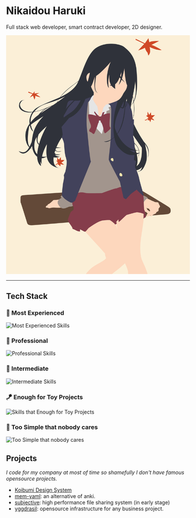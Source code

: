 # Nikaidou Haruki

Full stack web developer, smart contract developer, 2D designer.

![](./aki-haruki.svg)

---

## Tech Stack

### 👑 Most Experienced

![Most Experienced Skills](https://go-skill-icons.vercel.app/api/icons?i=rust,ts,react,solidjs,illustrator)

### 💎 Professional

![Professional Skills](https://go-skill-icons.vercel.app/api/icons?i=actix,nextjs,postgresql,svelte,astro,nixos,sass,tailwind,grpc,solidity&perline=7)

### 📖 Intermediate

![Intermediate Skills](https://go-skill-icons.vercel.app/api/icons?i=python,aftereffects,electron,kafka,php,c,cmake,jquery,hono,expressjs,figma,docker,redux,zustand,trpc,pytorch,rabbitmq,nginx,redis,mongodb,mariadb&titles=true&perline=10)

### 🪁 Enough for Toy Projects

![Skills that Enough for Toy Projects](https://go-skill-icons.vercel.app/api/icons?i=kubernetes,terraform,haskell,cpp,cmake,elixir,go,kotlin,firebase,supabase,p5js,elysia,matlab,fastapi,grafana,proxmox,java,nestjs,htmx,vue,laravel,dart,threejs&titles=true&perline=10)

### 🫥 Too Simple that nobody cares

![Too Simple that nobody cares](https://go-skill-icons.vercel.app/api/icons?i=git,vite,vitest,npm,pnpm,yarn,nodejs,bun,deno,html,css,js,vscode,markdown,sqlite,vercel,postman,regex&titles=true&perline=10)

## Projects

*I code for my company at most of time so shamefully I don't have famous opensource projects.*

- [Koibumi Design System](https://github.com/koibumi-design)
- [mem-yaml](https://github.com/haruki-nikaidou/mem-yaml): an alternative of anki.
- [subjective](https://github.com/koibumi-design/subjective): high performance file sharing system (in early stage)
- [yggdrasil](https://github.com/koibumi-design/yggdrasil): opensource infrastructure for any business project.